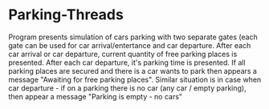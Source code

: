 # Parking-Threads
Program presents simulation of cars parking with two separate gates (each gate can be used for car arrival/entertance and car departure.
After each car arrival or car departure, current quantity of free parking places is presented.
After each car departure, it's parking time is presented.
If all parking places are secured and there is a car wants to park then appears a message "Awaiting for free parking places".
Similar situation is in case when car departure - if on a parking there is no car (any car / empty parking), then appear a message "Parking is empty - no cars"
